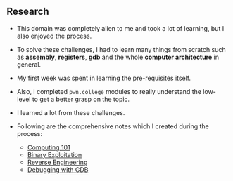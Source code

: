 ## Research
- This domain was completely alien to me and took a lot of learning, but I also enjoyed the process.

- To solve these challenges, I had to learn many things from scratch such as **assembly**, **registers**, **gdb** and the whole **computer architecture** in general.

- My first week was spent in learning the pre-requisites itself.

- Also, I completed `pwn.college` modules to really understand the low-level to get a better grasp on the topic.

- I learned a lot from these challenges.

- Following are the comprehensive notes which I created during the process:
    - [Computing 101](https://little-supernova-3d6.notion.site/Computing-101-28513da9eb7c801cbea5f53d418ce536?source=copy_link)
    - [Binary Exploitation](https://little-supernova-3d6.notion.site/Binary-Exploitation-28413da9eb7c8022be51fc2fbc5595ca?source=copy_link)
    - [Reverse Engineering](https://little-supernova-3d6.notion.site/Reverse-Engineering-28c13da9eb7c80aba5d9e5708c01f2c4?source=copy_link)
    - [Debugging with GDB](https://little-supernova-3d6.notion.site/Debugging-with-GDB-28b13da9eb7c80a0bf09ffffd0c5a643?source=copy_link)
